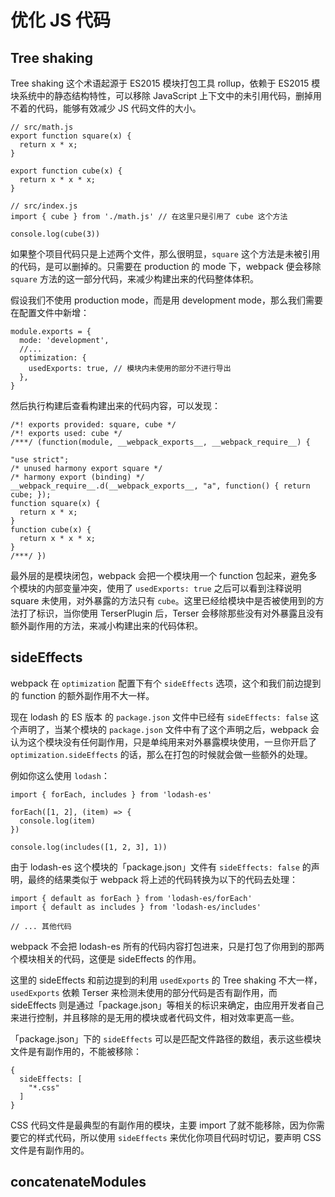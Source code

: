 # 优化 JS 代码

## Tree shaking

Tree shaking 这个术语起源于 ES2015 模块打包工具 rollup，依赖于 ES2015 模块系统中的静态结构特性，可以移除 JavaScript 上下文中的未引用代码，删掉用不着的代码，能够有效减少 JS 代码文件的大小。

```
// src/math.js
export function square(x) {
  return x * x;
}

export function cube(x) {
  return x * x * x;
}

// src/index.js
import { cube } from './math.js' // 在这里只是引用了 cube 这个方法

console.log(cube(3))
```

如果整个项目代码只是上述两个文件，那么很明显，`square` 这个方法是未被引用的代码，是可以删掉的。只需要在 production 的 mode 下，webpack 便会移除 `square` 方法的这一部分代码，来减少构建出来的代码整体体积。

假设我们不使用 production mode，而是用 development mode，那么我们需要在配置文件中新增：

```
module.exports = {
  mode: 'development',
  //...
  optimization: { 
    usedExports: true, // 模块内未使用的部分不进行导出
  },
}
```

然后执行构建后查看构建出来的代码内容，可以发现：

```
/*! exports provided: square, cube */
/*! exports used: cube */
/***/ (function(module, __webpack_exports__, __webpack_require__) {

"use strict";
/* unused harmony export square */
/* harmony export (binding) */ __webpack_require__.d(__webpack_exports__, "a", function() { return cube; });
function square(x) {
  return x * x;
}
function cube(x) {
  return x * x * x;
}
/***/ })
```

最外层的是模块闭包，webpack 会把一个模块用一个 function 包起来，避免多个模块的内部变量冲突，使用了 `usedExports: true` 之后可以看到注释说明 square 未使用，对外暴露的方法只有 `cube`。这里已经给模块中是否被使用到的方法打了标识，当你使用 TerserPlugin 后，Terser 会移除那些没有对外暴露且没有额外副作用的方法，来减小构建出来的代码体积。

## sideEffects

webpack 在 `optimization` 配置下有个 `sideEffects` 选项，这个和我们前边提到的 function 的额外副作用不大一样。

现在 lodash 的 ES 版本 的 `package.json` 文件中已经有 `sideEffects: false` 这个声明了，当某个模块的 `package.json` 文件中有了这个声明之后，webpack 会认为这个模块没有任何副作用，只是单纯用来对外暴露模块使用，一旦你开启了 `optimization.sideEffects` 的话，那么在打包的时候就会做一些额外的处理。

例如你这么使用 `lodash`：

```
import { forEach, includes } from 'lodash-es'

forEach([1, 2], (item) => {
  console.log(item)
})

console.log(includes([1, 2, 3], 1))
```

由于 lodash-es 这个模块的「package.json」文件有 `sideEffects: false` 的声明，最终的结果类似于 webpack 将上述的代码转换为以下的代码去处理：

```
import { default as forEach } from 'lodash-es/forEach'
import { default as includes } from 'lodash-es/includes'

// ... 其他代码
```

webpack 不会把 lodash-es 所有的代码内容打包进来，只是打包了你用到的那两个模块相关的代码，这便是 sideEffects 的作用。

这里的 sideEffects 和前边提到的利用 `usedExports` 的 Tree shaking 不大一样，`usedExports` 依赖 Terser 来检测未使用的部分代码是否有副作用，而 sideEffects 则是通过「package.json」等相关的标识来确定，由应用开发者自己来进行控制，并且移除的是无用的模块或者代码文件，相对效率更高一些。

「package.json」下的 `sideEffects` 可以是匹配文件路径的数组，表示这些模块文件是有副作用的，不能被移除：

```
{
  sideEffects: [
    "*.css"
  ]
}
```

CSS 代码文件是最典型的有副作用的模块，主要 import 了就不能移除，因为你需要它的样式代码，所以使用 `sideEffects` 来优化你项目代码时切记，要声明 CSS 文件是有副作用的。

## concatenateModules